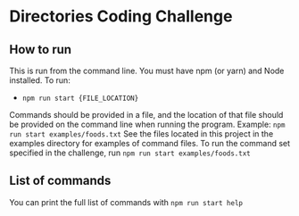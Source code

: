 # Directories Coding Challenge
## How to run
This is run from the command line. You must have npm (or yarn) and Node installed. To run:
- `npm run start {FILE_LOCATION}`

Commands should be provided in a file, and the location of that file should be provided
on the command line when running the program.
Example: `npm run start examples/foods.txt`
See the files located in this project in the examples directory for examples of command files.
To run the command set specified in the challenge, run `npm run start examples/foods.txt`

## List of commands
You can print the full list of commands with `npm run start help`
